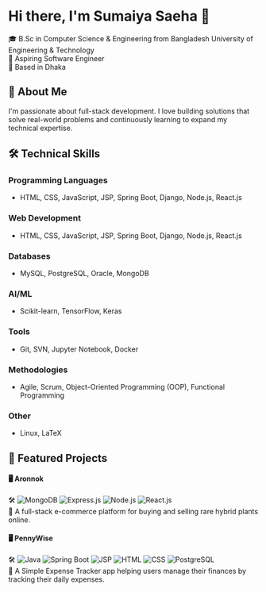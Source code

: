 # Hi there, I'm Sumaiya Saeha 👋
🎓 B.Sc in Computer Science & Engineering from Bangladesh University of Engineering & Technology<br>
💼 Aspiring Software Engineer<br>
📍 Based in Dhaka

## 🚀 About Me<br>
I'm passionate about full-stack development. I love building solutions that solve real-world problems and continuously learning to expand my technical expertise.

## 🛠️ Technical Skills

### **Programming Languages**<br>
- HTML, CSS, JavaScript, JSP, Spring Boot, Django, Node.js, React.js

### **Web Development**<br>
- HTML, CSS, JavaScript, JSP, Spring Boot, Django, Node.js, React.js

### **Databases**<br>
- MySQL, PostgreSQL, Oracle, MongoDB

### **AI/ML**<br>
- Scikit-learn, TensorFlow, Keras

### **Tools**<br>
- Git, SVN, Jupyter Notebook, Docker

### **Methodologies**<br>
- Agile, Scrum, Object-Oriented Programming (OOP), Functional Programming

### **Other**<br>
- Linux, LaTeX

## **📂 Featured Projects**

#### 🖥️ Aronnok<br>
🛠️ ![MongoDB](https://img.shields.io/badge/MongoDB-000000?style=for-the-badge&logo=mongodb&logoColor=white) ![Express.js](https://img.shields.io/badge/Express.js-000000?style=for-the-badge&logo=express.js&logoColor=white) ![Node.js](https://img.shields.io/badge/Node.js-000000?style=for-the-badge&logo=node.js&logoColor=white)
![React.js](https://img.shields.io/badge/React-000000?style=for-the-badge&logo=react&logoColor=white)<br>
🔹 A full-stack e-commerce platform for buying and selling rare hybrid plants online.<br>
<!--🌟 Highlight its impact, e.g., 100+ downloads, praised for clean UI, etc.<br>-->

#### 🖥️ PennyWise<br>
🛠️ ![Java](https://img.shields.io/badge/Java-000000?style=for-the-badge&logo=java&logoColor=white) ![Spring Boot](https://img.shields.io/badge/Spring_Boot-000000?style=for-the-badge&logo=spring&logoColor=white) ![JSP](https://img.shields.io/badge/JSP-000000?style=for-the-badge) ![HTML](https://img.shields.io/badge/HTML-000000?style=for-the-badge&logo=html5&logoColor=white)
![CSS](https://img.shields.io/badge/CSS-000000?style=for-the-badge&logo=css3&logoColor=white) ![PostgreSQL](https://img.shields.io/badge/PostgreSQL-000000?style=for-the-badge&logo=postgresql&logoColor=white)<br>
🔹 A Simple Expense Tracker app helping users manage their finances by tracking their daily expenses.<br>
<!--🌟 Highlight a key feature.<br>-->
